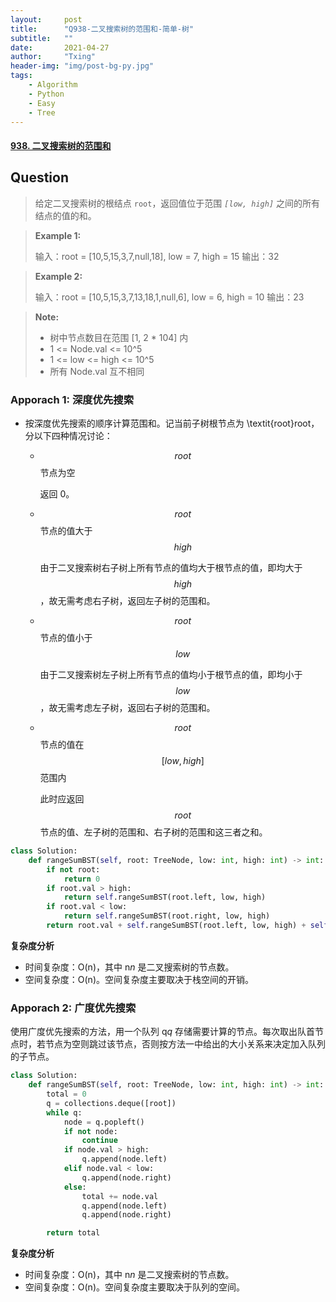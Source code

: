 ```yaml
---
layout:     post
title:      "Q938-二叉搜索树的范围和-简单-树"
subtitle:   ""
date:       2021-04-27
author:     "Txing"
header-img: "img/post-bg-py.jpg"
tags:
    - Algorithm
    - Python
    - Easy
    - Tree
---
```


#### [938. 二叉搜索树的范围和](https://leetcode-cn.com/problems/range-sum-of-bst/)

## Question

> 给定二叉搜索树的根结点 `root`，返回值位于范围 *`[low, high]`* 之间的所有结点的值的和。
>

> **Example 1:**
>
> 输入：root = [10,5,15,3,7,null,18], low = 7, high = 15
> 输出：32

> **Example 2:**
>
> 输入：root = [10,5,15,3,7,13,18,1,null,6], low = 6, high = 10
> 输出：23

> **Note:**
>
> - 树中节点数目在范围 [1, 2 * 104] 内
> - 1 <= Node.val <= 10^5
> - 1 <= low <= high <= 10^5
> - 所有 Node.val 互不相同

### Apporach 1: 深度优先搜索

- 按深度优先搜索的顺序计算范围和。记当前子树根节点为 \textit{root}root，分以下四种情况讨论：

  - $$\textit{root}$$ 节点为空

    返回 0。

  - $$\textit{root}$$ 节点的值大于 $$\textit{high}$$

    由于二叉搜索树右子树上所有节点的值均大于根节点的值，即均大于 $$\textit{high}$$，故无需考虑右子树，返回左子树的范围和。

  - $$\textit{root}$$ 节点的值小于$$ \textit{low}$$

    由于二叉搜索树左子树上所有节点的值均小于根节点的值，即均小于 $$\textit{low}$$，故无需考虑左子树，返回右子树的范围和。
  
  - $$\textit{root}$$ 节点的值在 $$[\textit{low},\textit{high}]$$ 范围内

    此时应返回 $$\textit{root}$$ 节点的值、左子树的范围和、右子树的范围和这三者之和。
  


```python
class Solution:
    def rangeSumBST(self, root: TreeNode, low: int, high: int) -> int:
        if not root:
            return 0
        if root.val > high:
            return self.rangeSumBST(root.left, low, high)
        if root.val < low:
            return self.rangeSumBST(root.right, low, high)
        return root.val + self.rangeSumBST(root.left, low, high) + self.rangeSumBST(root.right, low, high)
```

**复杂度分析**

- 时间复杂度：O(n)，其中 n*n* 是二叉搜索树的节点数。
- 空间复杂度：O(n)。空间复杂度主要取决于栈空间的开销。



### Apporach 2: 广度优先搜索

使用广度优先搜索的方法，用一个队列 q*q* 存储需要计算的节点。每次取出队首节点时，若节点为空则跳过该节点，否则按方法一中给出的大小关系来决定加入队列的子节点。


```python
class Solution:
    def rangeSumBST(self, root: TreeNode, low: int, high: int) -> int:
        total = 0
        q = collections.deque([root])
        while q:
            node = q.popleft()
            if not node:
                continue
            if node.val > high:
                q.append(node.left)
            elif node.val < low:
                q.append(node.right)
            else:
                total += node.val
                q.append(node.left)
                q.append(node.right)

        return total
```

**复杂度分析**

- 时间复杂度：O(n)，其中 n*n* 是二叉搜索树的节点数。
- 空间复杂度：O(n)。空间复杂度主要取决于队列的空间。







